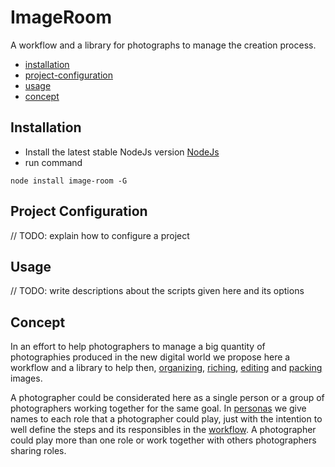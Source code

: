 # ImageRoom

A workflow and a library for photographs to manage the creation process.

- [installation](#installation)
- [project-configuration](#project-configuration)
- [usage](#usage)
- [concept](#concept)

## Installation
- Install the latest stable NodeJs version [NodeJs](https://nodejs.org/en/)
- run command 
```
node install image-room -G
```

## Project Configuration
// TODO: explain how to configure a project

## Usage
// TODO: write descriptions about the scripts given here and its options


## Concept

In an effort to help photographers to manage a big quantity of photographies produced in the new digital world we propose here a workflow and a library to help then, [organizing](./doc/workflow.md#project-preparatino), [riching](./doc/workflow.md#sifting), [editing](./doc/workflow.md#edition) and [packing](./doc/workflow.md#packing) images.

A photographer could be considerated here as a single person or a group of photographers working together for the same goal. In [personas](./doc/personas.md) we give names to each role that a photographer could play, just with the intention to well define the steps and its responsibles in the [workflow](./doc/workflow.md). A photographer could play more than one role or work together with others photographers sharing roles.
